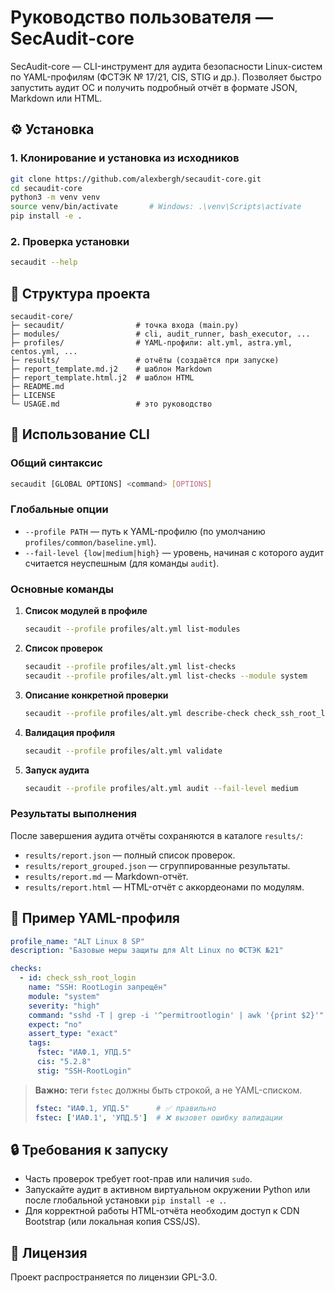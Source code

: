 # Руководство пользователя — SecAudit-core

SecAudit-core — CLI-инструмент для аудита безопасности Linux-систем по YAML-профилям (ФСТЭК № 17/21, CIS, STIG и др.). Позволяет быстро запустить аудит ОС и получить подробный отчёт в формате JSON, Markdown или HTML.

## ⚙️ Установка

### 1. Клонирование и установка из исходников
```bash
git clone https://github.com/alexbergh/secaudit-core.git
cd secaudit-core
python3 -m venv venv
source venv/bin/activate       # Windows: .\venv\Scripts\activate
pip install -e .
```

### 2. Проверка установки
```bash
secaudit --help
```

## 📂 Структура проекта
```
secaudit-core/
├─ secaudit/                # точка входа (main.py)
├─ modules/                 # cli, audit_runner, bash_executor, ...
├─ profiles/                # YAML-профили: alt.yml, astra.yml, centos.yml, ...
├─ results/                 # отчёты (создаётся при запуске)
├─ report_template.md.j2    # шаблон Markdown
├─ report_template.html.j2  # шаблон HTML
├─ README.md
├─ LICENSE
└─ USAGE.md                 # это руководство
```

## 🚀 Использование CLI

### Общий синтаксис
```bash
secaudit [GLOBAL OPTIONS] <command> [OPTIONS]
```

### Глобальные опции
- `--profile PATH` — путь к YAML-профилю (по умолчанию `profiles/common/baseline.yml`).
- `--fail-level {low|medium|high}` — уровень, начиная с которого аудит считается неуспешным (для команды `audit`).

### Основные команды
1. **Список модулей в профиле**
   ```bash
   secaudit --profile profiles/alt.yml list-modules
   ```
2. **Список проверок**
   ```bash
   secaudit --profile profiles/alt.yml list-checks
   secaudit --profile profiles/alt.yml list-checks --module system
   ```
3. **Описание конкретной проверки**
   ```bash
   secaudit --profile profiles/alt.yml describe-check check_ssh_root_login
   ```
4. **Валидация профиля**
   ```bash
   secaudit --profile profiles/alt.yml validate
   ```
5. **Запуск аудита**
   ```bash
   secaudit --profile profiles/alt.yml audit --fail-level medium
   ```

### Результаты выполнения
После завершения аудита отчёты сохраняются в каталоге `results/`:
- `results/report.json` — полный список проверок.
- `results/report_grouped.json` — сгруппированные результаты.
- `results/report.md` — Markdown-отчёт.
- `results/report.html` — HTML-отчёт с аккордеонами по модулям.

## 📝 Пример YAML-профиля
```yaml
profile_name: "ALT Linux 8 SP"
description: "Базовые меры защиты для Alt Linux по ФСТЭК №21"

checks:
  - id: check_ssh_root_login
    name: "SSH: RootLogin запрещён"
    module: "system"
    severity: "high"
    command: "sshd -T | grep -i '^permitrootlogin' | awk '{print $2}'"
    expect: "no"
    assert_type: "exact"
    tags:
      fstec: "ИАФ.1, УПД.5"
      cis: "5.2.8"
      stig: "SSH-RootLogin"
```

> **Важно:** теги `fstec` должны быть строкой, а не YAML-списком.
> ```yaml
> fstec: "ИАФ.1, УПД.5"      # ✅ правильно
> fstec: ['ИАФ.1', 'УПД.5']  # ❌ вызовет ошибку валидации
> ```

## 🔒 Требования к запуску
- Часть проверок требует root-прав или наличия `sudo`.
- Запускайте аудит в активном виртуальном окружении Python или после глобальной установки `pip install -e .`.
- Для корректной работы HTML-отчёта необходим доступ к CDN Bootstrap (или локальная копия CSS/JS).

## 📄 Лицензия

Проект распространяется по лицензии GPL-3.0.
